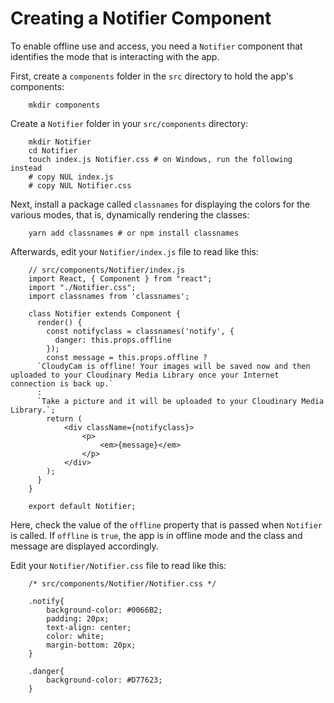 # Creating a Notifier Component

To enable offline use and access, you need a `Notifier` component that identifies the mode that is interacting with the app.

First, create a `components` folder in the `src` directory to hold the app's components:

```text
    mkdir components
```

Create a `Notifier` folder in your `src/components` directory:

```text
    mkdir Notifier
    cd Notifier
    touch index.js Notifier.css # on Windows, run the following instead
    # copy NUL index.js
    # copy NUL Notifier.css
```

Next, install a package called `classnames` for displaying the colors for the various modes, that is, dynamically rendering the classes:

```text
    yarn add classnames # or npm install classnames
```

Afterwards, edit your `Notifier/index.js` file to read like this:

```text
    // src/components/Notifier/index.js
    import React, { Component } from "react";
    import "./Notifier.css";
    import classnames from 'classnames';

    class Notifier extends Component {
      render() {
        const notifyclass = classnames('notify', {
          danger: this.props.offline
        });
        const message = this.props.offline ?
      `CloudyCam is offline! Your images will be saved now and then uploaded to your Cloudinary Media Library once your Internet connection is back up.`
      :
      `Take a picture and it will be uploaded to your Cloudinary Media Library.`;
        return (
            <div className={notifyclass}>
                <p>
                    <em>{message}</em>
                </p>
            </div>
        );
      }
    }

    export default Notifier;
```

Here, check the value of the `offline` property that is passed when `Notifier` is called. If `offline` is `true`, the app is in offline mode and the class and message are displayed accordingly.

Edit your `Notifier/Notifier.css` file to read like this:

```text
    /* src/components/Notifier/Notifier.css */

    .notify{
        background-color: #0066B2;
        padding: 20px;
        text-align: center;
        color: white;
        margin-bottom: 20px;
    }

    .danger{
        background-color: #D77623;
    }
```

